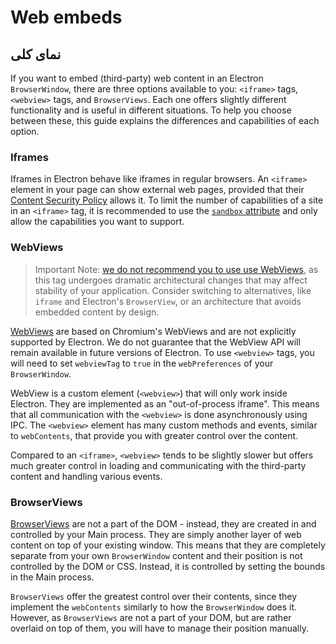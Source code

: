 # Web embeds

## نمای کلی

If you want to embed (third-party) web content in an Electron `BrowserWindow`, there are three options available to you: `<iframe>` tags, `<webview>` tags, and `BrowserViews`. Each one offers slightly different functionality and is useful in different situations. To help you choose between these, this guide explains the differences and capabilities of each option.

### Iframes

Iframes in Electron behave like iframes in regular browsers. An `<iframe>` element in your page can show external web pages, provided that their [Content Security Policy](https://developer.mozilla.org/en-US/docs/Web/HTTP/CSP) allows it. To limit the number of capabilities of a site in an `<iframe>` tag, it is recommended to use the [`sandbox` attribute](https://developer.mozilla.org/en-US/docs/Web/HTML/Element/iframe#attr-sandbox) and only allow the capabilities you want to support.

### WebViews

> Important Note: [we do not recommend you to use use WebViews](https://www.electronjs.org/docs/api/webview-tag#warning), as this tag undergoes dramatic architectural changes that may affect stability of your application. Consider switching to alternatives, like `iframe` and Electron's `BrowserView`, or an architecture that avoids embedded content by design.

[WebViews](../api/webview-tag.md) are based on Chromium's WebViews and are not explicitly supported by Electron. We do not guarantee that the WebView API will remain available in future versions of Electron. To use `<webview>` tags, you will need to set `webviewTag` to `true` in the `webPreferences` of your `BrowserWindow`.

WebView is a custom element (`<webview>`) that will only work inside Electron. They are implemented as an "out-of-process iframe". This means that all communication with the `<webview>` is done asynchronously using IPC. The `<webview>` element has many custom methods and events, similar to `webContents`, that provide you with greater control over the content.

Compared to an `<iframe>`, `<webview>` tends to be slightly slower but offers much greater control in loading and communicating with the third-party content and handling various events.

### BrowserViews

[BrowserViews](../api/browser-view.md) are not a part of the DOM - instead, they are created in and controlled by your Main process. They are simply another layer of web content on top of your existing window. This means that they are completely separate from your own `BrowserWindow` content and their position is not controlled by the DOM or CSS. Instead, it is controlled by setting the bounds in the Main process.

`BrowserViews` offer the greatest control over their contents, since they implement the `webContents` similarly to how the `BrowserWindow` does it. However, as `BrowserViews` are not a part of your DOM, but are rather overlaid on top of them, you will have to manage their position manually.
